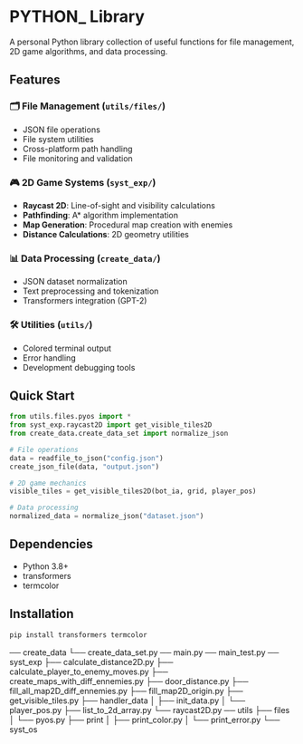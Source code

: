 # PYTHON_ Library

A personal Python library collection of useful functions for file management, 2D game algorithms, and data processing.

## Features

### 🗂️ File Management (`utils/files/`)
- JSON file operations
- File system utilities
- Cross-platform path handling
- File monitoring and validation

### 🎮 2D Game Systems (`syst_exp/`)
- **Raycast 2D**: Line-of-sight and visibility calculations
- **Pathfinding**: A* algorithm implementation
- **Map Generation**: Procedural map creation with enemies
- **Distance Calculations**: 2D geometry utilities

### 📊 Data Processing (`create_data/`)
- JSON dataset normalization
- Text preprocessing and tokenization
- Transformers integration (GPT-2)

### 🛠️ Utilities (`utils/`)
- Colored terminal output
- Error handling
- Development debugging tools

## Quick Start

```python
from utils.files.pyos import *
from syst_exp.raycast2D import get_visible_tiles2D
from create_data.create_data_set import normalize_json

# File operations
data = readfile_to_json("config.json")
create_json_file(data, "output.json")

# 2D game mechanics
visible_tiles = get_visible_tiles2D(bot_ia, grid, player_pos)

# Data processing
normalized_data = normalize_json("dataset.json")
```

## Dependencies

- Python 3.8+
- transformers
- termcolor

## Installation

```bash
pip install transformers termcolor
```
── create_data 
   └── create_data_set.py
── main.py
── main_test.py
── syst_exp
   ├── calculate_distance2D.py
   ├── calculate_player_to_enemy_moves.py
   ├── create_maps_with_diff_ennemies.py
   ├── door_distance.py
   ├── fill_all_map2D_diff_ennemies.py
   ├── fill_map2D_origin.py
   ├── get_visible_tiles.py
   ├── handler_data
   │   ├── init_data.py
   │   └── player_pos.py
   ├── list_to_2d_array.py
   └── raycast2D.py
── utils
    ├── files
    │   └── pyos.py
    ├── print
    │   ├── print_color.py
    │   └── print_error.py
    └── syst_os


